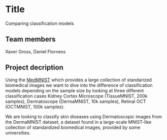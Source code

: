 # Title
Comparing classification models

## Team members

Xaver Gross, Daniel Florness

## Project decription

Using the [MedMNIST](https://medmnist.com/) which provides a large collection of standarized biomedical images we want to dive into the difference of classification models depending on the sample size by looking at three different classification cases Kidney Cortex Microscope (TissueMNIST, 200k samples), Dermatoscope (DermaMNIST, 10k samples), Retinal OCT (OCTMNIST, 100k samples).


We are looking to classify skin diseases using Dermatoscopic images from the DermaMNIST dataset, a dataset found in a large-scale MNIST-like collection of standardized biomedical images, provided by some universities.
